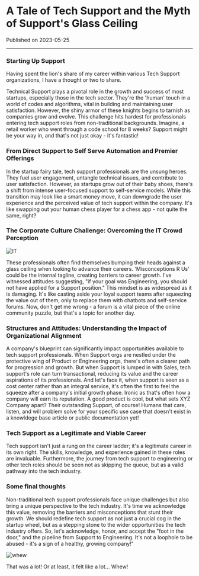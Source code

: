 # A Tale of Tech Support and the Myth of Support's Glass Ceiling

Published on 2023-05-25

---

### Starting Up Support

Having spent the lion's share of my career within various Tech Support organizations, I have a thought or two to share.

Technical Support plays a pivotal role in the growth and success of most startups, especially those in the tech sector. They're the 'human' touch in a world of codes and algorithms, vital in building and maintaining user satisfaction. However, the shiny armor of these knights begins to tarnish as companies grow and evolve. This challenge hits hardest for professionals entering tech support roles from non-traditional backgrounds. Imagine, a retail worker who went through a code school for 8 weeks? Support might be your way in, and that's not just okay - it's fantastic!

### From Direct Support to Self Serve Automation and Premier Offerings

In the startup fairy tale, tech support professionals are the unsung heroes. They fuel user engagement, untangle technical issues, and contribute to user satisfaction. However, as startups grow out of their baby shoes, there's a shift from intense user-focused support to self-service models. While this transition may look like a smart money move, it can downgrade the user experience and the perceived value of tech support within the company. It's like swapping out your human chess player for a chess app - not quite the same, right?

### The Corporate Culture Challenge: Overcoming the IT Crowd Perception

![IT](https://media.giphy.com/media/rcOlpTCkM1GAE/giphy.gif)

These professionals often find themselves bumping their heads against a glass ceiling when looking to advance their careers. 'Misconceptions R Us' could be the internal tagline, creating barriers to career growth. I've witnessed attitudes suggesting, "if your goal was Engineering, you should not have applied for a Support position." This mindset is as widespread as it is damaging. It's like casting aside your loyal support teams after squeezing the value out of them, only to replace them with chatbots and self-service forums. Now, don't get me wrong - a forum is a vital piece of the online community puzzle, but that's a topic for another day.

### Structures and Attitudes: Understanding the Impact of Organizational Alignment

A company's blueprint can significantly impact opportunities available to tech support professionals. When Support orgs are nestled under the protective wing of Product or Engineering orgs, there's often a clearer path for progression and growth. But when Support is lumped in with Sales, tech support's role can turn transactional, reducing its value and the career aspirations of its professionals. And let's face it, when support is seen as a cost center rather than an integral service, it's often the first to feel the squeeze after a company's initial growth phase. Ironic as that's often how a company will earn its reputation. A good product is cool, but what sets XYZ Company apart? Their outstanding Support, of course! Humans that care, listen, and will problem solve for your specific use case that doesn't exist in a knowldege base article or public documentation yet!

### Tech Support as a Legitimate and Viable Career

Tech support isn't just a rung on the career ladder; it's a legitimate career in its own right. The skills, knowledge, and experience gained in these roles are invaluable. Furthermore, the journey from tech support to engineering or other tech roles should be seen not as skipping the queue, but as a valid pathway into the tech industry.

### Some final thoughts

Non-traditional tech support professionals face unique challenges but also bring a unique perspective to the tech industry. It's time we acknowledge this value, removing the barriers and misconceptions that stunt their growth. We should redefine tech support as not just a crucial cog in the startup wheel, but as a stepping stone to the wider opportunities the tech industry offers. So, let's acknowledge, honor, and accept the "foot in the door," and the pipeline from Support to Engineering. It's not a loophole to be abused - it's a sign of a healthy, growing company!"

![whew](https://media.giphy.com/media/3krrjoL0vHRaWqwU3k/giphy.gif)

That was a lot! Or at least, it felt like a lot... Whew!
